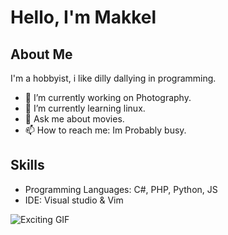 
# Hello, I'm Makkel 

## About Me
I'm a hobbyist, i like dilly dallying in programming. 

- 🔭 I’m currently working on Photography.
- 🌱 I’m currently learning linux.
- 💬 Ask me about movies.
- 📫 How to reach me: Im Probably busy.

## Skills
- Programming Languages: C#, PHP, Python, JS
- IDE: Visual studio & Vim

![Exciting GIF](https://i.pinimg.com/564x/b3/3c/fe/b33cfe0f5de9d35b838e476a1809642d.jpg)
